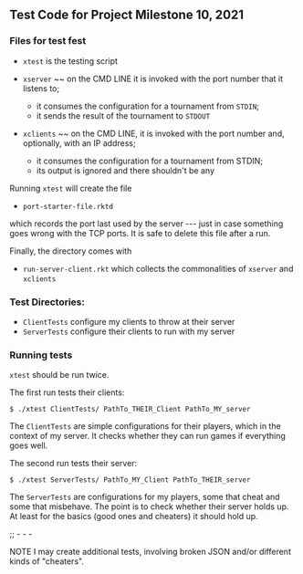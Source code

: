 ## Test Code for Project Milestone 10, 2021

### Files for test fest 

- `xtest` is the testing script 

- `xserver` ~~ on the CMD LINE it is invoked with the port number that it listens to; 
  - it consumes the configuration for a tournament from `STDIN`; 
  - it sends the result of the tournament to `STDOUT`
  
- `xclients` ~~ on the CMD LINE, it is invoked with the port number and, optionally, with an IP address; 
  - it consumes the configuration for a tournament from STDIN;
  - its output is ignored and there shouldn't be any 

Running `xtest` will create the file

- `port-starter-file.rktd`

which records the port last used by the server --- just in case something goes wrong with the TCP ports. 
It is safe to delete this file after a run. 

Finally, the directory comes with 

- `run-server-client.rkt` which collects the commonalities of `xserver` and `xclients`

### Test Directories:

- `ClientTests` configure my clients to throw at their server
- `ServerTests` configure their clients to run with my server 

### Running tests


`xtest` should be run twice. 

The first run tests their clients: 

```
$ ./xtest ClientTests/ PathTo_THEIR_Client PathTo_MY_server 
```

The `ClientTests` are simple configurations for their players, 
which in the context of my server. It checks whether they can run games if everything goes well. 


The second run tests their server: 

```
$ ./xtest ServerTests/ PathTo_MY_Client PathTo_THEIR_server
```

The `ServerTests` are configurations for my players, some that cheat and some that misbehave. The point is to check whether their server holds up. At least for the basics (good ones and cheaters) it should hold up. 


;; - - -

NOTE I may create additional tests, involving broken JSON and/or different kinds of "cheaters". 

